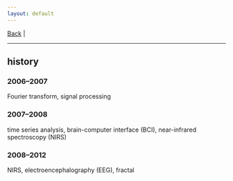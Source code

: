 ```yaml
---
layout: default
---
```


[Back](/index.md) | 
* * *

## history

### 2006&ndash;2007
Fourier transform, signal processing
### 2007&ndash;2008
time series analysis, brain-computer interface (BCI), near-infrared spectroscopy (NIRS)
### 2008&ndash;2012
NIRS, electroencephalography (EEG), fractal
